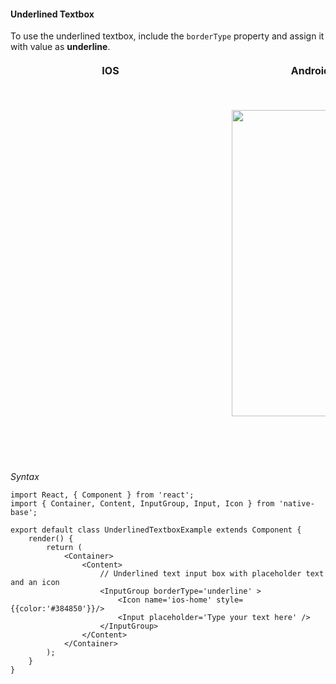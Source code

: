 #### Underlined Textbox

To use the underlined textbox, include the <code>borderType</code> property and assign it with value as **underline**.

<table>
      <thead>
        <tr style="border-style: hidden">
          <th style="border-style: hidden; padding-right: 34px;">IOS</th>
          <th style="padding-right: 140px;">Android</th>
        </tr>
      </thead>
      <thead>
        <tr style="border-style: hidden">
          <th style="border-style: hidden"><div style="background: url(../../assets/iphone.png) no-repeat; padding: 63px 20px 100px 18px; width: 292px"><img src="{{('../../assets/ios/components/underlined-textbox.png')}}" alt="" /></div></th>
          <th><div style="background: url(../../assets/android.png) no-repeat; padding: 45px 118px 68px 0px; background-size: 292px 576px;"><img height="490" width="266" src="{{('../../assets/android/components/underlined-textbox.png')}}" alt="" /></div></th>
        </tr>
      </thead>
    </table>

*Syntax*
<pre class="line-numbers"><code class="language-jsx">import React, { Component } from 'react';
import { Container, Content, InputGroup, Input, Icon } from 'native-base';
​
export default class UnderlinedTextboxExample extends Component {
    render() {
        return (
            &lt;Container>
                &lt;Content>​
                    // Underlined text input box with placeholder text and an icon
                    &lt;InputGroup borderType='underline' >
                        &lt;Icon name='ios-home' style=&#123;{color:'#384850'}}/>
                        &lt;Input placeholder='Type your text here' />
                    &lt;/InputGroup>
                &lt;/Content>
            &lt;/Container>
        );
    }
}</code></pre>

